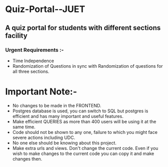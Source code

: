 # Quiz-Portal--JUET
## A quiz portal for students with different sections facility

### Urgent Requirements :-
   - Time Independence
   - Randomization of Questions in sync with Randomization of questions for all three sections.

# Important Note:- 
   - No changes to be made in the FRONTEND.
   - Postgres database is used, you can switch to SQL but postgres is efficient and has many important and useful features.
   - Make efficient QUERIES as more than 400 users will be using it at the same time.
   - Code should not be shown to any one, failure to which you might face severe actions including UDC.
   - No one else should be knowing about this project.
   - Make extra urls and views. Don't change the current code. Even if you wish to make changes to the current code you can copy it and         make changes then.
